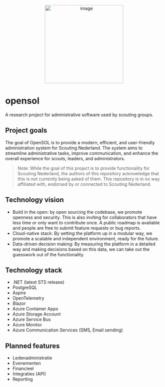 <p align="center">
  <img width="250" height="250" alt="image" src="https://github.com/user-attachments/assets/ac995e2c-766f-44b0-8cef-e0ca24dc1392" />
</p>

# opensol
A research project for administrative software used by scouting groups.

## Project goals
The goal of OpenSOL is to provide a modern, efficient, and user-friendly administration system for Scouting Nederland. The system aims to streamline administrative tasks, improve communication, and enhance the overall experience for scouts, leaders, and administrators.

> Note: While the goal of this project is to provide functionality for Scouting Nederland, the authors of this repository acknowledge that this is not currently being asked of them. This repository is in no way affiliated with, endorsed by or connected to Scouting Nederland.

## Technology vision
- Build in the open: by open sourcing the codebase, we promote openness and security. This is also inviting for collaborators that have less time or only want to contribute once. A public roadmap is available and people are free to submit feature requests or bug reports.
- Cloud-native stack: By setting the platform up in a modular way, we promote a scalable and independent environment, ready for the future.
- Data-driven decision making: By measuring the platform in a detailed way and making decisions based on this data, we can take out the guesswork out of the functionality.

## Technology stack
- .NET (latest STS release)
- PostgreSQL
- Aspire
- OpenTelemetry
- Blazor
- Azure Container Apps
- Azure Storage Account
- Azure Service Bus
- Azure Monitor
- Azure Communication Services (SMS, Email sending)

## Planned features
- Ledenadministratie
- Evenementen
- Financieel
- Integraties (API)
- Reporting
